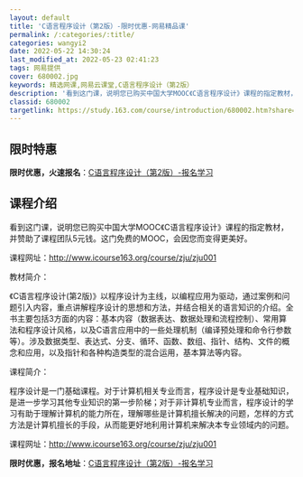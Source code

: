 ```yaml
---
layout: default
title: 'C语言程序设计（第2版）-限时优惠-网易精品课'
permalink: /:categories/:title/
categories: wangyi2
date: 2022-05-22 14:30:24
last_modified_at: 2022-05-23 02:41:23
tags: 网易提供
cover: 680002.jpg
keywords: 精选网课,网易云课堂,C语言程序设计（第2版）
description: '看到这门课，说明您已购买中国大学MOOC《C语言程序设计》课程的指定教材，并赞助了课程团队5元钱。这门免费的MOOC，会'
classid: 680002
targetlink: https://study.163.com/course/introduction/680002.htm?share=1&shareId=1025206652&utm_campaign=share&utm_medium=iphoneShare&utm_source=&utm_u=1025206652
---
```


## 限时特惠

**限时优惠，火速报名**：[C语言程序设计（第2版）-报名学习](https://study.163.com/course/introduction/680002.htm?share=1&shareId=1025206652&utm_campaign=share&utm_medium=iphoneShare&utm_source=&utm_u=1025206652)

## 课程介绍

看到这门课，说明您已购买中国大学MOOC《C语言程序设计》课程的指定教材，并赞助了课程团队5元钱。这门免费的MOOC，会因您而变得更美好。



课程网址：http://www.icourse163.org/course/zju/zju001



教材简介：



《C语言程序设计(第2版)》以程序设计为主线，以编程应用为驱动，通过案例和问题引入内容，重点讲解程序设计的思想和方法，并结合相关的语言知识的介绍。全书主要包括3方面的内容：基本内容（数据表达、数据处理和流程控制）、常用算法和程序设计风格，以及C语言应用中的一些处理机制（编译预处理和命令行参数等）。涉及数据类型、表达式、分支、循环、函数、数组、指针、结构、文件的概念和应用，以及指针和各种构造类型的混合运用，基本算法等内容。



课程简介：



程序设计是一门基础课程。对于计算机相关专业而言，程序设计是专业基础知识，是进一步学习其他专业知识的第一步阶梯；对于非计算机专业而言，程序设计的学习有助于理解计算机的能力所在，理解哪些是计算机擅长解决的问题，怎样的方式方法是计算机擅长的手段，从而能更好地利用计算机来解决本专业领域内的问题。



课程网址：http://www.icourse163.org/course/zju/zju001



**限时优惠，报名地址**：[C语言程序设计（第2版）-报名学习](https://study.163.com/course/introduction/680002.htm?share=1&shareId=1025206652&utm_campaign=share&utm_medium=iphoneShare&utm_source=&utm_u=1025206652)

